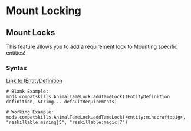 # Mount Locking

## Mount Locks

This feature allows you to add a requirement lock to Mounting specific entities!

### Syntax

[Link to IEntityDefinition](/Vanilla/Entities/IEntityDefinition/)

    # Blank Example:
    mods.compatskills.AnimalTameLock.addTameLock(IEntityDefinition definition, String... defaultRequirements)
    
    # Working Example:
    mods.compatskills.AnimalTameLock.addTameLock(<entity:minecraft:pig>, "reskillable:mining|5", "reskillable:magic|7")